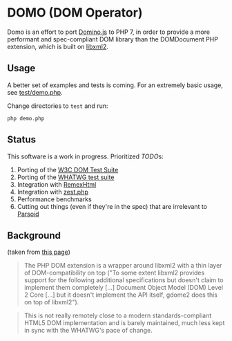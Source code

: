# DOMO (DOM Operator)

Domo is an effort to port [Domino.js](https://github.com/fgnass/domino) to PHP 7, in order to provide a more performant and spec-compliant DOM library than the DOMDocument PHP extension, which is built on [libxml2](www.xmlsoft.org).

## Usage

A better set of examples and tests is coming. For an extremely basic usage, see [test/demo.php](test/demo.php).

Change directories to `test` and run:
```
php demo.php
```

## Status

This software is a work in progress. Prioritized *TODO*s:

1. Porting of the [W3C DOM Test Suite](https://www.w3.org/DOM/Test/)
2. Porting of the [WHATWG test suite](https://wiki.whatwg.org/wiki/Testsuite)
4. Integration with [RemexHtml](https://gerrit.wikimedia.org/g/mediawiki/libs/RemexHtml/)
5. Integration with [zest.php](https://github.com/cscott/zest.php/tree/master)
6. Performance benchmarks
7. Cutting out things (even if they're in the spec) that are irrelevant to [Parsoid](https://www.mediawiki.org/wiki/Parsoid)

## Background

(taken from [this page](https://www.mediawiki.org/wiki/Parsoid/PHP/Help_wanted))

> The PHP DOM extension is a wrapper around libxml2 with a thin layer of DOM-compatibility on top ("To some extent libxml2 provides support for the following additional specifications but doesn't claim to implement them completely [...] Document Object Model (DOM) Level 2 Core [...] but it doesn't implement the API itself, gdome2 does this on top of libxml2").

> This is not really remotely close to a modern standards-compliant HTML5 DOM implementation and is barely maintained, much less kept in sync with the WHATWG's pace of change.

